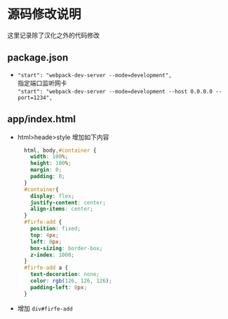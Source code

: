 # 源码修改说明

这里记录除了汉化之外的代码修改

## package.json

- `"start": "webpack-dev-server --mode=development",`  
  指定端口监听网卡  
  `"start": "webpack-dev-server --mode=development --host 0.0.0.0 --port=1234",`


## app/index.html

- html>heade>style 增加如下内容
  ```css
    html, body,#container {
      width: 100%;
      height: 100%;
      margin: 0;
      padding: 0;
    }
    #container{
      display: flex;
      justify-content: center;
      align-items: center;
    }
    #firfe-add {
      position: fixed;
      top: 4px;
      left: 0px;
      box-sizing: border-box;
      z-index: 1000;
    }
    #firfe-add a {
      text-decoration: none;
      color: rgb(126, 126, 126);
      padding-left: 8px;
    }
  ```
- 增加 `div#firfe-add`